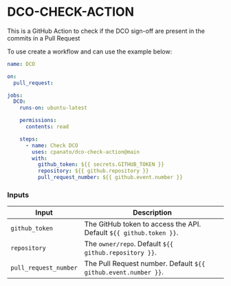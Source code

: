 # DCO-CHECK-ACTION

This is a GitHub Action to check if the DCO sign-off are present in the commits in a Pull Request


To use create a workflow and can use the example below:

```yaml
name: DCO

on:
  pull_request:

jobs:
  DCO:
    runs-on: ubuntu-latest

    permissions:
      contents: read

    steps:
      - name: Check DCO
        uses: cpanato/dco-check-action@main
        with:
          github_token: ${{ secrets.GITHUB_TOKEN }}
          repository: ${{ github.repository }}
          pull_request_number: ${{ github.event.number }}
```

### Inputs


| Input | Description |
| --- | --- |
| `github_token` | The GitHub token to access the API. Default `${{ github.token }}`. |
| `repository` | The `owner/repo`. Default `${{ github.repository }}`. |
| `pull_request_number` | The Pull Request number. Default `${{ github.event.number }}`. |
